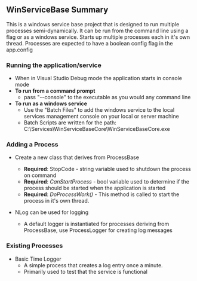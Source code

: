 ## WinServiceBase Summary
This is a windows service base project that is designed to run multiple processes semi-dynamically.  It can be
run from the command line using a flag or as a windows service.  Starts up multiple processes each in it's own
thread.  Processes are expected to have a boolean config flag in the app.config

### Running the application/service
* When in Visual Studio Debug mode the application starts in console mode
* **To run from a command prompt**
    * pass "--console" to the executable as you would any command line
* **To run as a windows service**
    * Use the "Batch Files" to add the windows service to the local services management console on your local
    or server machine
    * Batch Scripts are written for the path: C:\Services\WinServiceBaseCore\WinServiceBaseCore.exe

### Adding a Process
* Create a new class that derives from ProcessBase
    * **Required**: StopCode - string variable used to shutdown the process on command
    * **Required**: *CanStartProcess* - bool variable used to determine if the process should be started when the application is started
    * **Required**: *DoProcessWork()* - This method is called to start the process in it's own thread.

* NLog can be used for logging
    * A default logger is instantiated for processes deriving from ProcessBase, use ProcessLogger for creating log messages

### Existing Processes
* Basic Time Logger
    * A simple process that creates a log entry once a minute.
    * Primarily used to test that the service is functional
